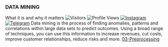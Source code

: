 ### DATA MINING
What it is and why it matters
![Visitors](https://visitor-badge.laobi.icu/badge?page_id=nicemare&color=blue)
![Profile Views](https://komarev.com/ghpvc/?username=nicemare)
[![Instagram](https://img.shields.io/badge/--linkedin?label=Instagram&logo=Instagram&style=social)](https://www.instagram.com/allif.mh/)
[![Telegram](https://img.shields.io/badge/--telegram?label=Telegram&logo=Telegram&style=social)](https://t.me/Nicemare/) 
 Data mining is the process of finding anomalies, patterns and correlations within large data sets to predict outcomes. Using a broad range of techniques, you can use this information to increase revenues, cut costs, improve customer relationships, reduce risks and more.
[03-Preprocessing](https://github.com/nicemare/DataMining/tree/main/DM-03-PREPROCESSING)
